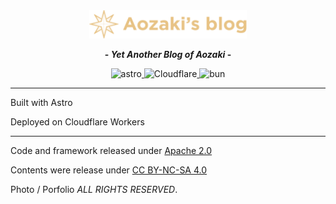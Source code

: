 <div align="center">
  <img
    src="./public/assets/logo/logo_dark.svg"
    alt="aozaki's blog"
    width="50%"
    height="50%"
  />

<b>- <em>Yet Another Blog of Aozaki</em> -</b>

  <a href="https://astro.build" target="_blank" rel="noopener noreferrer">
    <img
      style="display: inline-block"
      src="https://img.shields.io/badge/Astro-BC52EE?logo=astro&style=flat-square&logoColor=fff"
      alt="astro"
    />
  </a>
  <a href="https://workers.cloudflare.com" target="_blank" rel="noopener noreferrer">
    <img
      style="display: inline-block"
      src="https://img.shields.io/badge/Cloudflare%20Workers-F38020?logo=Cloudflare&logoColor=white&style=flat-square"
      alt="Cloudflare"
    />
  </a>
  <a href="https://pnpm.io/" target="_blank" rel="noopener noreferrer">
    <img
      style="display: inline-block"
      src="https://img.shields.io/badge/Bun-000?logo=bun&logoColor=fff&style=flat-square"
      alt="bun"
    />
  </a>

  <br />
</div>

---

Built with Astro

Deployed on Cloudflare Workers

---

Code and framework released under [Apache 2.0](https://github.com/aozaki-kuro/aozaki-astro-blog/blob/master/LICENSE)

Contents were release under [CC BY-NC-SA 4.0](https://creativecommons.org/licenses/by-sa/4.0/)

Photo / Porfolio _ALL RIGHTS RESERVED_.
